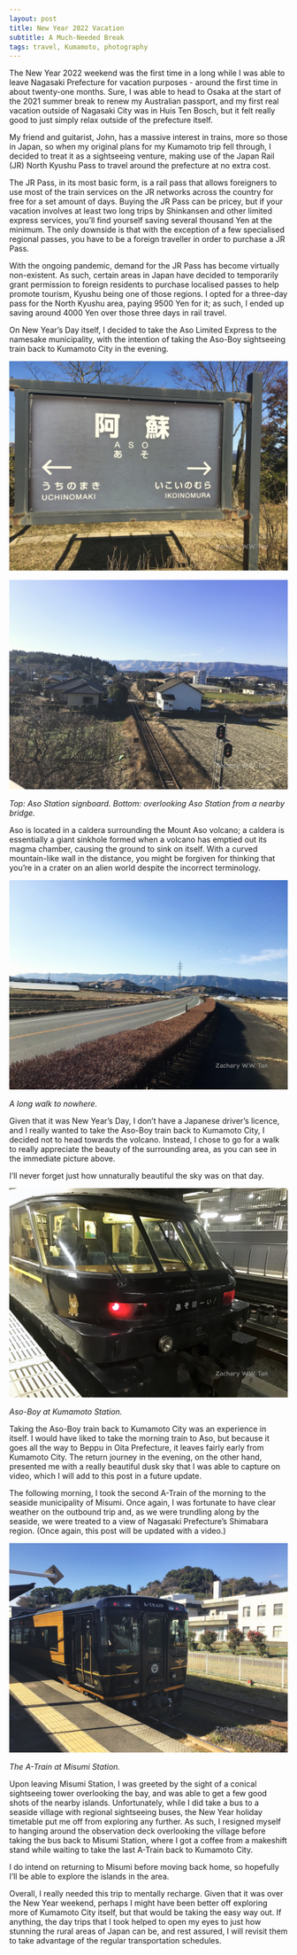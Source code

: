 ```yaml
---
layout: post
title: New Year 2022 Vacation
subtitle: A Much-Needed Break
tags: travel, Kumamoto, photography
---
```


The New Year 2022 weekend was the first time in a long while I was able to leave Nagasaki Prefecture for vacation purposes - around the first time in about twenty-one months. Sure, I was able to head to Osaka at the start of the 2021 summer break to renew my Australian passport, and my first real vacation outside of Nagasaki City was in Huis Ten Bosch, but it felt really good to just simply relax outside of the prefecture itself.

My friend and guitarist, John, has a massive interest in trains, more so those in Japan, so when my original plans for my Kumamoto trip fell through, I decided to treat it as a sightseeing venture, making use of the Japan Rail (JR) North Kyushu Pass to travel around the prefecture at no extra cost.

The JR Pass, in its most basic form, is a rail pass that allows foreigners to use most of the train services on the JR networks across the country for free for a set amount of days. Buying the JR Pass can be pricey, but if your vacation involves at least two long trips by Shinkansen and other limited express services, you’ll find yourself saving several thousand Yen at the minimum. The only downside is that with the exception of a few specialised regional passes, you have to be a foreign traveller in order to purchase a JR Pass.

With the ongoing pandemic, demand for the JR Pass has become virtually non-existent. As such, certain areas in Japan have decided to temporarily grant permission to foreign residents to purchase localised passes to help promote tourism, Kyushu being one of those regions. I opted for a three-day pass for the North Kyushu area, paying 9500 Yen for it; as such, I ended up saving around 4000 Yen over those three days in rail travel.

On New Year’s Day itself, I decided to take the Aso Limited Express to the namesake municipality, with the intention of taking the Aso-Boy sightseeing train back to Kumamoto City in the evening.

![image](/assets/img/Kumamoto-NY2022/Aso-Station-Signboard.jpg)

![image](/assets/img/Kumamoto-NY2022/Aso-Station-Overview.jpg)

<font size=”2”><i>Top: Aso Station signboard. Bottom: overlooking Aso Station from a nearby bridge.</i></font>

Aso is located in a caldera surrounding the Mount Aso volcano; a caldera is essentially a giant sinkhole formed when a volcano has emptied out its magma chamber, causing the ground to sink on itself. With a curved mountain-like wall in the distance, you might be forgiven for thinking that you’re in a crater on an alien world despite the incorrect terminology.

![image](/assets/img/Kumamoto-NY2022/Aso-Long-Walk.jpg)

<font size=”2”><i>A long walk to nowhere.</i></font>

Given that it was New Year’s Day, I don’t have a Japanese driver’s licence, and I really wanted to take the Aso-Boy train back to Kumamoto City, I decided not to head towards the volcano. Instead, I chose to go for a walk to really appreciate the beauty of the surrounding area, as you can see in the immediate picture above.

I’ll never forget just how unnaturally beautiful the sky was on that day.

![image](/assets/img/Kumamoto-NY2022/Aso-Boy.jpg)

<font size=”2”><i>Aso-Boy at Kumamoto Station.</i></font>

Taking the Aso-Boy train back to Kumamoto City was an experience in itself. I would have liked to take the morning train to Aso, but because it goes all the way to Beppu in Oita Prefecture, it leaves fairly early from Kumamoto City. The return journey in the evening, on the other hand, presented me with a really beautiful dusk sky that I was able to capture on video, which I will add to this post in a future update.

The following morning, I took the second A-Train of the morning to the seaside municipality of Misumi. Once again, I was fortunate to have clear weather on the outbound trip and, as we were trundling along by the seaside, we were treated to a view of Nagasaki Prefecture’s Shimabara region. (Once again, this post will be updated with a video.)

![image](/assets/img/Kumamoto-NY2022/A-Train.jpg)

<font size=”2”><i>The A-Train at Misumi Station.</i></font>

Upon leaving Misumi Station, I was greeted by the sight of a conical sightseeing tower overlooking the bay, and was able to get a few good shots of the nearby islands. Unfortunately, while I did take a bus to a seaside village with regional sightseeing buses, the New Year holiday timetable put me off from exploring any further. As such, I resigned myself to hanging around the observation deck overlooking the village before taking the bus back to Misumi Station, where I got a coffee from a makeshift stand while waiting to take the last A-Train back to Kumamoto City.

I do intend on returning to Misumi before moving back home, so hopefully I’ll be able to explore the islands in the area.

Overall, I really needed this trip to mentally recharge. Given that it was over the New Year weekend, perhaps I might have been better off exploring more of Kumamoto City itself, but that would be taking the easy way out. If anything, the day trips that I took helped to open my eyes to just how stunning the rural areas of Japan can be, and rest assured, I will revisit them to take advantage of the regular transportation schedules.
